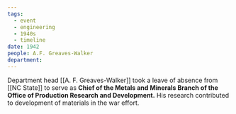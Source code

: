 ```yaml
---
tags:
  - event
  - engineering
  - 1940s
  - timeline
date: 1942
people: A.F. Greaves-Walker
department:
---
```

<span
	  class='ob-timelines' 
	  data-date='1942'  
	  data-class='orange'> 
</span>
Department head [[A. F. Greaves-Walker]] took a leave of absence from [[NC State]] to serve as **Chief of the Metals and Minerals Branch of the Office of Production Research and Development.** His research contributed to development of materials in the war effort.